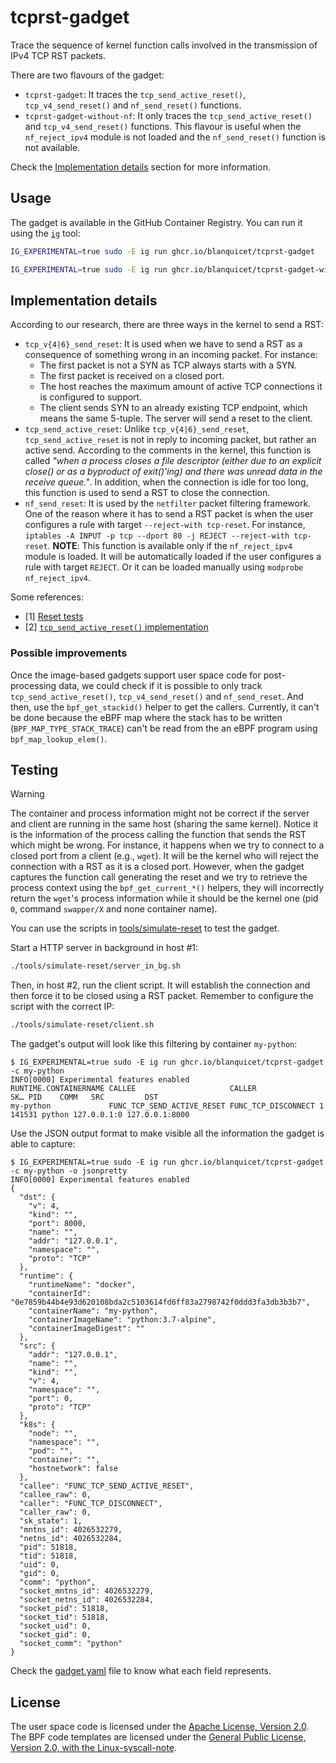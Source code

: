 # tcprst-gadget

Trace the sequence of kernel function calls involved in the transmission of IPv4
TCP RST packets.

There are two flavours of the gadget:

- `tcprst-gadget`: It traces the `tcp_send_active_reset()`,
  `tcp_v4_send_reset()` and `nf_send_reset()` functions.
- `tcprst-gadget-without-nf`: It only traces the `tcp_send_active_reset()` and
  `tcp_v4_send_reset()` functions. This flavour is useful when the
  `nf_reject_ipv4` module is not loaded and the `nf_send_reset()` function is
  not available.

Check the [Implementation details](#implementation-details) section for more
information.

## Usage

The gadget is available in the GitHub Container Registry. You can run it using
the [`ig`](https://github.com/inspektor-gadget/inspektor-gadget/blob/main/docs/ig.md) tool:

```bash
IG_EXPERIMENTAL=true sudo -E ig run ghcr.io/blanquicet/tcprst-gadget
```

```bash
IG_EXPERIMENTAL=true sudo -E ig run ghcr.io/blanquicet/tcprst-gadget-without-nf
```

## Implementation details

According to our research, there are three ways in the kernel to send a RST:

- `tcp_v{4|6}_send_reset`: It is used when we have to send a RST as a
  consequence of something wrong in an incoming packet. For instance:
  - The first packet is not a SYN as TCP always starts with a SYN.
  - The first packet is received on a closed port.
  - The host reaches the maximum amount of active TCP connections it is
    configured to support.
  - The client sends SYN to an already existing TCP endpoint, which means the
    same 5-tuple. The server will send a reset to the client.
- `tcp_send_active_reset`: Unlike `tcp_v{4|6}_send_reset`,
  `tcp_send_active_reset` is not in reply to incoming packet, but rather an
  active send. According to the comments in the kernel, this function is called
  _"when a process closes a file descriptor (either due to an explicit close()
  or as a byproduct of exit()'ing) and there was unread data in the receive
  queue."_. In addition, when the connection is idle for too long, this function
  is used to send a RST to close the connection.
- `nf_send_reset`: It is used by the `netfilter` packet filtering framework. One
  of the reason where it has to send a RST packet is when the user configures a
  rule with target `--reject-with tcp-reset`. For instance, `iptables -A INPUT
  -p tcp --dport 80 -j REJECT --reject-with tcp-reset`. **NOTE**: This function
  is available only if the `nf_reject_ipv4` module is loaded. It will be
  automatically loaded if the user configures a rule with target `REJECT`. Or it
  can be loaded manually using `modprobe nf_reject_ipv4`.

Some references:

- [1] [Reset tests](https://github.com/torvalds/linux/blob/9d1694dc91ce7b80bc96d6d8eaf1a1eca668d847/tools/testing/selftests/net/tcp_ao/rst.c#L45)
- [2] [`tcp_send_active_reset()` implementation](https://github.com/torvalds/linux/blob/v5.14/net/ipv4/tcp_output.c#L3426C1-L3431C60)

### Possible improvements

Once the image-based gadgets support user space code for post-processing data,
we could check if it is possible to only track `tcp_send_active_reset()`,
`tcp_v4_send_reset()` and `nf_send_reset`. And then, use the `bpf_get_stackid()`
helper to get the callers. Currently, it can't be done because the eBPF map
where the stack has to be written (`BPF_MAP_TYPE_STACK_TRACE`) can't be read
from the an eBPF program using `bpf_map_lookup_elem()`.

## Testing

> [!WARNING]
> The container and process information might not be correct if the
server and client are running in the same host (sharing the same kernel). Notice
it is the information of the process calling the function that sends the RST
which might be wrong. For instance, it happens when we try to connect to a
closed port from a client (e.g., `wget`). It will be the kernel who will reject
the connection with a RST as it is a closed port. However, when the gadget
captures the function call generating the reset and we try to retrieve the
process context using the `bpf_get_current_*()` helpers, they will incorrectly
return the `wget`'s process information while it should be the kernel one (pid
`0`, command `swapper/X` and none container name).

You can use the scripts in [tools/simulate-reset](./tools/simulate-reset/) to
test the gadget.

Start a HTTP server in background in host #1:

```bash
./tools/simulate-reset/server_in_bg.sh
```

Then, in host #2, run the client script. It will establish the connection and
then force it to be closed using a RST packet. Remember to configure the script
with the correct IP:

```bash
./tools/simulate-reset/client.sh
```

The gadget's output will look like this filtering by container `my-python`:

```text
$ IG_EXPERIMENTAL=true sudo -E ig run ghcr.io/blanquicet/tcprst-gadget -c my-python
INFO[0000] Experimental features enabled
RUNTIME.CONTAINERNAME CALLEE                     CALLER              SK… PID    COMM   SRC         DST
my-python             FUNC_TCP_SEND_ACTIVE_RESET FUNC_TCP_DISCONNECT 1   141531 python 127.0.0.1:0 127.0.0.1:8000
```

Use the JSON output format to make visible all the information the gadget is
able to capture:

```text
$ IG_EXPERIMENTAL=true sudo -E ig run ghcr.io/blanquicet/tcprst-gadget -c my-python -o jsonpretty
INFO[0000] Experimental features enabled
{
  "dst": {
    "v": 4,
    "kind": "",
    "port": 8000,
    "name": "",
    "addr": "127.0.0.1",
    "namespace": "",
    "proto": "TCP"
  },
  "runtime": {
    "runtimeName": "docker",
    "containerId": "0e7859b44b4e93d620108bda2c5103614fd6ff83a2798742f0ddd3fa3db3b3b7",
    "containerName": "my-python",
    "containerImageName": "python:3.7-alpine",
    "containerImageDigest": ""
  },
  "src": {
    "addr": "127.0.0.1",
    "name": "",
    "kind": "",
    "v": 4,
    "namespace": "",
    "port": 0,
    "proto": "TCP"
  },
  "k8s": {
    "node": "",
    "namespace": "",
    "pod": "",
    "container": "",
    "hostnetwork": false
  },
  "callee": "FUNC_TCP_SEND_ACTIVE_RESET",
  "callee_raw": 0,
  "caller": "FUNC_TCP_DISCONNECT",
  "caller_raw": 0,
  "sk_state": 1,
  "mntns_id": 4026532279,
  "netns_id": 4026532284,
  "pid": 51818,
  "tid": 51818,
  "uid": 0,
  "gid": 0,
  "comm": "python",
  "socket_mntns_id": 4026532279,
  "socket_netns_id": 4026532284,
  "socket_pid": 51818,
  "socket_tid": 51818,
  "socket_uid": 0,
  "socket_gid": 0,
  "socket_comm": "python"
}
```

Check the [gadget.yaml](./gadget/gadget.yaml) file to know what each field
represents.

## License

The user space code is licensed under the [Apache License, Version
2.0](LICENSE). The BPF code templates are licensed under the [General Public
License, Version 2.0, with the Linux-syscall-note](LICENSE-bpf.txt).

